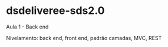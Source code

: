 # dsdeliveree-sds2.0



Aula 1 - Back end

Nivelamento: back end, front end, padrão camadas, MVC, REST
